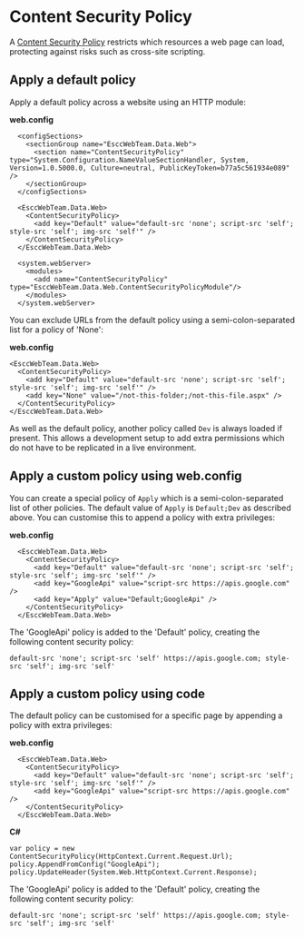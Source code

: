 Content Security Policy
=======================

A [Content Security Policy](http://www.html5rocks.com/en/tutorials/security/content-security-policy/) restricts which resources a web page can load, protecting against risks such as cross-site scripting.

## Apply a default policy
Apply a default policy across a website using an HTTP module:

**web.config**

	  <configSections>
	    <sectionGroup name="EsccWebTeam.Data.Web">
	      <section name="ContentSecurityPolicy" type="System.Configuration.NameValueSectionHandler, System, Version=1.0.5000.0, Culture=neutral, PublicKeyToken=b77a5c561934e089" />
	    </sectionGroup>
	  </configSections>
	
	  <EsccWebTeam.Data.Web>
	    <ContentSecurityPolicy>
	      <add key="Default" value="default-src 'none'; script-src 'self'; style-src 'self'; img-src 'self'" />
	    </ContentSecurityPolicy>
	  </EsccWebTeam.Data.Web>
	
	  <system.webServer>
	    <modules>
	      <add name="ContentSecurityPolicy" type="EsccWebTeam.Data.Web.ContentSecurityPolicyModule"/>
	    </modules>
	  </system.webServer>

You can exclude URLs from the default policy using a semi-colon-separated list for a policy of 'None':

**web.config**

	<EsccWebTeam.Data.Web>
	  <ContentSecurityPolicy>
	    <add key="Default" value="default-src 'none'; script-src 'self'; style-src 'self'; img-src 'self'" />
		<add key="None" value="/not-this-folder;/not-this-file.aspx" />
	  </ContentSecurityPolicy>
	</EsccWebTeam.Data.Web>

As well as the default policy, another policy called `Dev` is always loaded if present. This allows a development setup to add extra permissions which do not have to be replicated in a live environment.

## Apply a custom policy using web.config

You can create a special policy of `Apply` which is a semi-colon-separated list of other policies. The default value of `Apply` is `Default;Dev` as described above. You can customise this to append a policy with extra privileges:

**web.config**

	  <EsccWebTeam.Data.Web>
	    <ContentSecurityPolicy>
	      <add key="Default" value="default-src 'none'; script-src 'self'; style-src 'self'; img-src 'self'" />
		  <add key="GoogleApi" value="script-src https://apis.google.com" />
		  <add key="Apply" value="Default;GoogleApi" />
	    </ContentSecurityPolicy>
	  </EsccWebTeam.Data.Web>

The 'GoogleApi' policy is added to the 'Default' policy, creating the following content security policy:

	default-src 'none'; script-src 'self' https://apis.google.com; style-src 'self'; img-src 'self'


## Apply a custom policy using code
The default policy can be customised for a specific page by appending a policy with extra privileges:

**web.config**

	  <EsccWebTeam.Data.Web>
	    <ContentSecurityPolicy>
	      <add key="Default" value="default-src 'none'; script-src 'self'; style-src 'self'; img-src 'self'" />
		  <add key="GoogleApi" value="script-src https://apis.google.com" />
	    </ContentSecurityPolicy>
	  </EsccWebTeam.Data.Web>

**C#**

    var policy = new ContentSecurityPolicy(HttpContext.Current.Request.Url);
    policy.AppendFromConfig("GoogleApi");
    policy.UpdateHeader(System.Web.HttpContext.Current.Response);

The 'GoogleApi' policy is added to the 'Default' policy, creating the following content security policy:

	default-src 'none'; script-src 'self' https://apis.google.com; style-src 'self'; img-src 'self'

